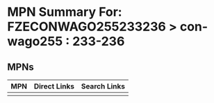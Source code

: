 



# MPN Summary For: FZECONWAGO255233236 > con-wago255 : 233-236

## MPNs
  

|MPN|Direct Links|Search Links|
| :--- | :--- | :--- |
||||
